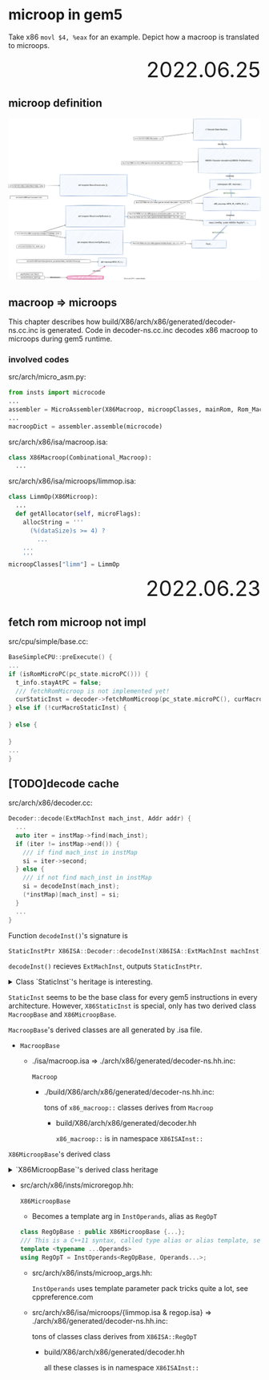 # microop in gem5

Take x86 `movl $4, %eax` for an example.
Depict how a macroop is translated to microops.

<div style="text-align:right; font-size:3em;">2022.06.25</div>

## microop definition

![](./pictures/microop.svg)

## macroop => microops

This chapter describes how
build/X86/arch/x86/generated/decoder-ns.cc.inc
is generated.
Code in decoder-ns.cc.inc decodes x86 macroop to microops during gem5 runtime.

### involved codes

src/arch/micro_asm.py:

```python
from insts import microcode
...
assembler = MicroAssembler(X86Macroop, microopClasses, mainRom, Rom_Macroop)
...
macroopDict = assembler.assemble(microcode)
```

src/arch/x86/isa/macroop.isa:

```python
class X86Macroop(Combinational_Macroop):
  ...
```

src/arch/x86/isa/microops/limmop.isa:

```python
class LimmOp(X86Microop):
  ...
  def getAllocator(self, microFlags):
    allocString = '''
      (%(dataSize)s >= 4) ?
        ...
    ...
    '''
microopClasses["limm"] = LimmOp
```

<div style="text-align:right; font-size:3em;">2022.06.23</div>

## fetch rom microop not impl

src/cpu/simple/base.cc:

```cpp
BaseSimpleCPU::preExecute() {
...
if (isRomMicroPC(pc_state.microPC())) {
  t_info.stayAtPC = false;
  /// fetchRomMicroop is not implemented yet!
  curStaticInst = decoder->fetchRomMicroop(pc_state.microPC(), curMacroStaticInst);
} else if (!curMacroStaticInst) {

} else {

}
...
}
```

## [TODO]decode cache

src/arch/x86/decoder.cc:

```cpp
Decoder::decode(ExtMachInst mach_inst, Addr addr) {
  ...
  auto iter = instMap->find(mach_inst);
  if (iter != instMap->end()) {
    /// if find mach_inst in instMap
    si = iter->second;
  } else {
    /// if not find mach_inst in instMap
    si = decodeInst(mach_inst);
    (*instMap)[mach_inst] = si;
  }
  ...
}
```

Function `decodeInst()`'s signature is

```cpp
StaticInstPtr X86ISA::Decoder::decodeInst(X86ISA::ExtMachInst machInst)
```

`decodeInst()` recieves `ExtMachInst`, outputs `StaticInstPtr`.

<details>
<summary>Class `StaticInst`'s heritage is interesting.</summary>
<img src="./pictures/classgem5_1_1StaticInst.png">
</details>

`StaticInst` seems to be the base class for every gem5 instructions in every architecture.
However, `X86StaticInst` is special, only has two derived class `MacroopBase` and `X86MicroopBase`.

`MacroopBase`'s derived classes are all generated by .isa file.

* `MacroopBase`
  * ./isa/macroop.isa => ./arch/x86/generated/decoder-ns.hh.inc:

    `Macroop`

    * ./build/X86/arch/x86/generated/decoder-ns.hh.inc:

      tons of `x86_macroop::` classes derives from `Macroop`

      * build/X86/arch/x86/generated/decoder.hh

        `x86_macroop::` is in namespace `X86ISAInst::`

`X86MicroopBase`'s derived class

<details>
<summary>`X86MicroopBase`'s derived class heritage</summary>
<img src="./pictures/classgem5_1_1X86ISA_1_1X86MicroopBase.png">
</details>

* src/arch/x86/insts/microregop.hh:

  `X86MicroopBase`

  * Becomes a template arg in `InstOperands`, alias as `RegOpT`

  ```cpp
  class RegOpBase : public X86MicroopBase {...};
  /// This is a C++11 syntax, called type alias or alias template, see cppreference.com
  template <typename ...Operands>
  using RegOpT = InstOperands<RegOpBase, Operands...>;
  ```

    * src/arch/x86/insts/microop_args.hh:

      `InstOperands` uses template parameter pack tricks quite a lot, see cppreference.com

    * src/arch/x86/isa/microops/{limmop.isa & regop.isa} => ./arch/x86/generated/decoder-ns.hh.inc:

      tons of classes class derives from `X86ISA::RegOpT`

      * build/X86/arch/x86/generated/decoder.hh

        all these classes is in namespace `X86ISAInst::`

